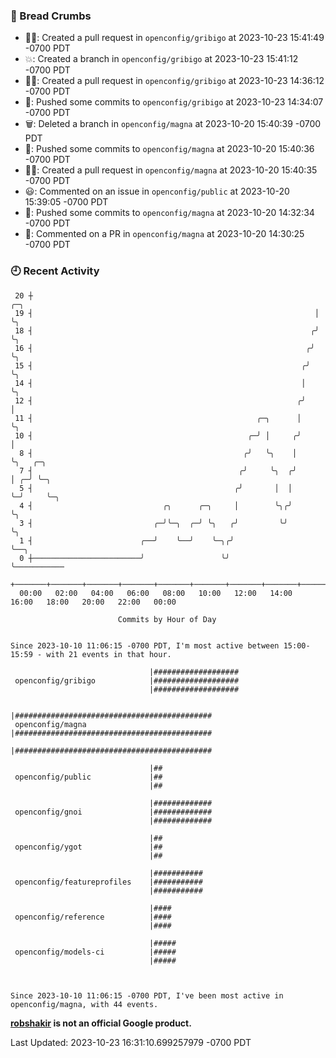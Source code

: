 ### 🍞 Bread Crumbs

 * ✍🏼: Created a pull request in `openconfig/gribigo` at 2023-10-23 15:41:49 -0700 PDT
 * 💥: Created a branch in `openconfig/gribigo` at 2023-10-23 15:41:12 -0700 PDT
 * ✍🏼: Created a pull request in `openconfig/gribigo` at 2023-10-23 14:36:12 -0700 PDT
 * 🚢: Pushed some commits to `openconfig/gribigo` at 2023-10-23 14:34:07 -0700 PDT
 * 🗑: Deleted a branch in `openconfig/magna` at 2023-10-20 15:40:39 -0700 PDT
 * 🚢: Pushed some commits to `openconfig/magna` at 2023-10-20 15:40:36 -0700 PDT
 * ✍🏼: Created a pull request in `openconfig/magna` at 2023-10-20 15:40:35 -0700 PDT
 * 😃: Commented on an issue in `openconfig/public` at 2023-10-20 15:39:05 -0700 PDT
 * 🚢: Pushed some commits to `openconfig/magna` at 2023-10-20 14:32:34 -0700 PDT
 * 💬: Commented on a PR in  `openconfig/magna` at 2023-10-20 14:30:25 -0700 PDT

### 🕘 Recent Activity
```
 20 ┼                                                               ╭─╮
 19 ┤                                                               │ ╰╮
 18 ┤                                                              ╭╯  ╰╮
 16 ┤                                                             ╭╯    ╰╮
 15 ┤                                                            ╭╯      ╰╮
 14 ┤                                                            │        ╰╮
 12 ┤                                                           ╭╯         │
 11 ┤                                                  ╭─╮      │          ╰╮
 10 ┤                                                ╭─╯ │     ╭╯           │
  8 ┤                                               ╭╯   ╰╮    │            ╰╮   ╭─╮
  7 ┤                                              ╭╯     ╰╮  ╭╯             │ ╭─╯ ╰─╮
  5 ┤                                             ╭╯       │  │              ╰─╯     ╰─╮
  4 ┤                             ╭╮      ╭─╮     │        ╰╮╭╯                        ╰╮
  3 ┤                           ╭─╯╰─╮  ╭─╯ ╰╮   ╭╯         ╰╯                          ╰╮
  1 ┤                        ╭──╯    ╰──╯    ╰─╮╭╯                                       ╰──╮
  0 ┼────────────────────────╯                 ╰╯                                           ╰───────────
    +───────+───────+───────+───────+───────+───────+───────+───────+───────+───────+───────+───────+────
  00:00   02:00   04:00   06:00   08:00   10:00   12:00   14:00   16:00   18:00   20:00   22:00   00:00   

						Commits by Hour of Day


Since 2023-10-10 11:06:15 -0700 PDT, I'm most active between 15:00-15:59 - with 21 events in that hour.

```



```
                               |###################
 openconfig/gribigo            |###################
                               |###################

                               |############################################
 openconfig/magna              |############################################
                               |############################################

                               |##
 openconfig/public             |##
                               |##

                               |#############
 openconfig/gnoi               |#############
                               |#############

                               |##
 openconfig/ygot               |##
                               |##

                               |###########
 openconfig/featureprofiles    |###########
                               |###########

                               |####
 openconfig/reference          |####
                               |####

                               |#####
 openconfig/models-ci          |#####
                               |#####



Since 2023-10-10 11:06:15 -0700 PDT, I've been most active in openconfig/magna, with 44 events.

```
**[robshakir](mailto:robjs@google.com) is not an official Google product.**  


Last Updated: 2023-10-23 16:31:10.699257979 -0700 PDT
